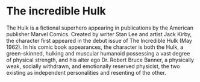 # The incredible Hulk

The Hulk is a fictional superhero appearing in publications by the American publisher Marvel Comics. Created by writer Stan Lee and artist Jack Kirby, the character first appeared in the debut issue of The Incredible Hulk (May 1962). In his comic book appearances, the character is both the Hulk, a green-skinned, hulking and muscular humanoid possessing a vast degree of physical strength, and his alter ego Dr. Robert Bruce Banner, a physically weak, socially withdrawn, and emotionally reserved physicist, the two existing as independent personalities and resenting of the other.
